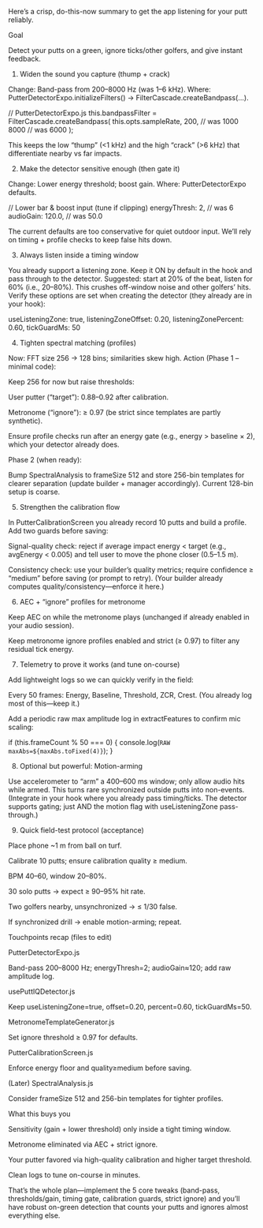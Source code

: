Here’s a crisp, do-this-now summary to get the app listening for your putt reliably.

Goal

Detect your putts on a green, ignore ticks/other golfers, and give instant feedback.

1) Widen the sound you capture (thump + crack)

Change: Band-pass from 200–8000 Hz (was 1–6 kHz).
Where: PutterDetectorExpo.initializeFilters() → FilterCascade.createBandpass(...).

// PutterDetectorExpo.js
this.bandpassFilter = FilterCascade.createBandpass(
  this.opts.sampleRate,
  200,   // was 1000
  8000   // was 6000
);


This keeps the low “thump” (<1 kHz) and the high “crack” (>6 kHz) that differentiate nearby vs far impacts.

2) Make the detector sensitive enough (then gate it)

Change: Lower energy threshold; boost gain.
Where: PutterDetectorExpo defaults.

// Lower bar & boost input (tune if clipping)
energyThresh: 2,     // was 6
audioGain: 120.0,    // was 50.0


The current defaults are too conservative for quiet outdoor input. We’ll rely on timing + profile checks to keep false hits down.

3) Always listen inside a timing window

You already support a listening zone. Keep it ON by default in the hook and pass through to the detector. Suggested: start at 20% of the beat, listen for 60% (i.e., 20–80%). This crushes off-window noise and other golfers’ hits. Verify these options are set when creating the detector (they already are in your hook):

useListeningZone: true,
listeningZoneOffset: 0.20,
listeningZonePercent: 0.60,
tickGuardMs: 50


4) Tighten spectral matching (profiles)

Now: FFT size 256 → 128 bins; similarities skew high.
Action (Phase 1 – minimal code):

Keep 256 for now but raise thresholds:

User putter (“target”): 0.88–0.92 after calibration.

Metronome (“ignore”): ≥ 0.97 (be strict since templates are partly synthetic).

Ensure profile checks run after an energy gate (e.g., energy > baseline × 2), which your detector already does.

Phase 2 (when ready):

Bump SpectralAnalysis to frameSize 512 and store 256-bin templates for clearer separation (update builder + manager accordingly). Current 128-bin setup is coarse.

5) Strengthen the calibration flow

In PutterCalibrationScreen you already record 10 putts and build a profile. Add two guards before saving:

Signal-quality check: reject if average impact energy < target (e.g., avgEnergy < 0.005) and tell user to move the phone closer (0.5–1.5 m).

Consistency check: use your builder’s quality metrics; require confidence ≥ “medium” before saving (or prompt to retry). (Your builder already computes quality/consistency—enforce it here.)

6) AEC + “ignore” profiles for metronome

Keep AEC on while the metronome plays (unchanged if already enabled in your audio session).

Keep metronome ignore profiles enabled and strict (≥ 0.97) to filter any residual tick energy.

7) Telemetry to prove it works (and tune on-course)

Add lightweight logs so we can quickly verify in the field:

Every 50 frames: Energy, Baseline, Threshold, ZCR, Crest. (You already log most of this—keep it.)

Add a periodic raw max amplitude log in extractFeatures to confirm mic scaling:

if (this.frameCount % 50 === 0) {
  console.log(`RAW maxAbs=${maxAbs.toFixed(4)}`);
}


8) Optional but powerful: Motion-arming

Use accelerometer to “arm” a 400–600 ms window; only allow audio hits while armed. This turns rare synchronized outside putts into non-events. (Integrate in your hook where you already pass timing/ticks. The detector supports gating; just AND the motion flag with useListeningZone pass-through.)

9) Quick field-test protocol (acceptance)

Place phone ~1 m from ball on turf.

Calibrate 10 putts; ensure calibration quality ≥ medium.

BPM 40–60, window 20–80%.

30 solo putts → expect ≥ 90–95% hit rate.

Two golfers nearby, unsynchronized → ≤ 1/30 false.

If synchronized drill → enable motion-arming; repeat.

Touchpoints recap (files to edit)

PutterDetectorExpo.js

Band-pass 200–8000 Hz; energyThresh=2; audioGain≈120; add raw amplitude log.

usePuttIQDetector.js

Keep useListeningZone=true, offset=0.20, percent=0.60, tickGuardMs=50.

MetronomeTemplateGenerator.js

Set ignore threshold ≥ 0.97 for defaults.

PutterCalibrationScreen.js

Enforce energy floor and quality≥medium before saving.

(Later) SpectralAnalysis.js

Consider frameSize 512 and 256-bin templates for tighter profiles.

What this buys you

Sensitivity (gain + lower threshold) only inside a tight timing window.

Metronome eliminated via AEC + strict ignore.

Your putter favored via high-quality calibration and higher target threshold.

Clean logs to tune on-course in minutes.

That’s the whole plan—implement the 5 core tweaks (band-pass, thresholds/gain, timing gate, calibration guards, strict ignore) and you’ll have robust on-green detection that counts your putts and ignores almost everything else.